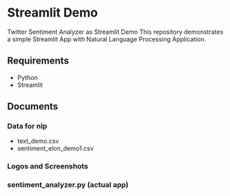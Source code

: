 # Streamlit Demo

Twitter Sentiment Analyzer as Streamlit Demo
This repository demonstrates a simple Streamlit App with Natural Language Processing Application.

## Requirements
- Python
- Streamlit
## Documents
### Data for nlp
 - text_demo.csv
 - sentiment_elon_demo1.csv
### Logos and Screenshots
### sentiment_analyzer.py (actual app)
